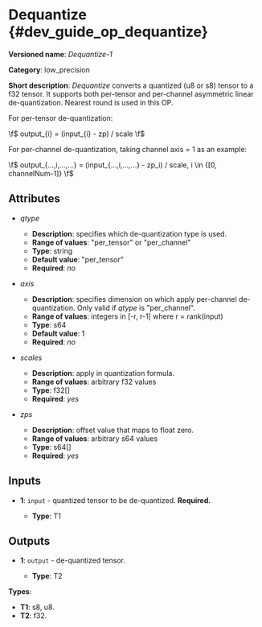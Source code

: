 # Dequantize {#dev_guide_op_dequantize}

**Versioned name**: *Dequantize-1*

**Category**: low_precision

**Short description**: *Dequantize* converts a quantized (u8 or s8) tensor
to a f32 tensor. It supports  both per-tensor and per-channel asymmetric
linear de-quantization. Nearest round is used in this OP.

For per-tensor de-quantization:

  \f$ output_{i} = (input_{i} - zp) / scale \f$

For per-channel de-quantization, taking channel axis = 1 as an example:

   \f$ output_{...,i,...,...} = (input_{...,i,...,...}  - zp_i) / scale,
    i \in {[0, channelNum-1]} \f$

## Attributes

* *qtype*

  * **Description**: specifies which de-quantization type is used.
  * **Range of values**: "per_tensor" or "per_channel"
  * **Type**: string
  * **Default value**: "per_tensor"
  * **Required**: *no*

* *axis*

  * **Description**: specifies dimension on which apply per-channel
    de-quantization. Only valid if *qtype* is "per_channel".
  * **Range of values**: integers in [-r, r-1] where r = rank(input)
  * **Type**: s64
  * **Default value**: 1
  * **Required**: *no*

* *scales*

  * **Description**: apply in quantization formula.
  * **Range of values**: arbitrary f32 values
  * **Type**: f32[]
  * **Required**: *yes*

* *zps*

  * **Description**: offset value that maps to float zero.
  * **Range of values**: arbitrary s64 values
  * **Type**: s64[]
  * **Required**: *yes*

## Inputs

* **1**: ``input`` - quantized tensor to be de-quantized. **Required.**

  * **Type**: T1

## Outputs

* **1**: ``output`` - de-quantized tensor.

  * **Type**: T2

**Types**:

* **T1**: s8, u8.
* **T2**: f32.
